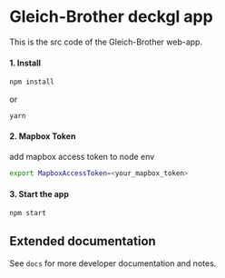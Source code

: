 # Gleich-Brother deckgl app  

This is the src code of the Gleich-Brother web-app. 

#### 1. Install

```sh
npm install
```

or

```sh
yarn
```


#### 2. Mapbox Token
add mapbox access token to node env

```sh
export MapboxAccessToken=<your_mapbox_token>
```

#### 3. Start the app

```sh
npm start
```


## Extended documentation

See `docs` for more developer documentation and notes. 
